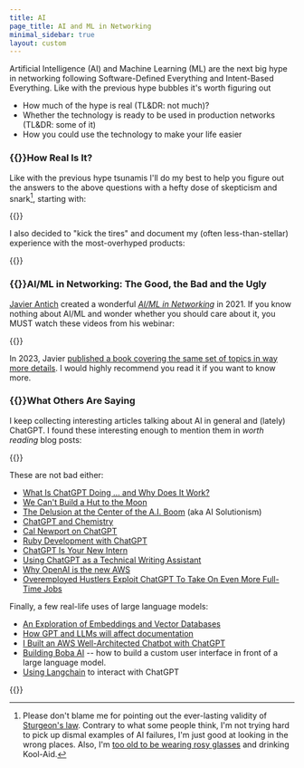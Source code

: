 ```yaml
---
title: AI
page_title: AI and ML in Networking
minimal_sidebar: true
layout: custom
---
```

Artificial Intelligence (AI) and Machine Learning (ML) are the next big hype in networking following Software-Defined Everything and Intent-Based Everything. Like with the previous hype bubbles it's worth figuring out

* How much of the hype is real (TL&DR: not much)?
* Whether the technology is ready to be used in production networks (TL&DR: some of it)
* How you could use the technology to make your life easier

### {{<plushy confused>}}How Real Is It?

Like with the previous hype tsunamis I'll do my best to help you figure out the answers to the above questions with a hefty dose of skepticism and snark[^WTL], starting with:

{{<series-listing tag="opinion" weight="yes">}}

[^WTL]: Please don't blame me for pointing out the ever-lasting validity of [Sturgeon's law](https://en.wikipedia.org/wiki/Sturgeon%27s_law). Contrary to what some people think, I'm not trying hard to pick up dismal examples of AI failures, I'm just good at looking in the wrong places. Also, I'm [too old to be wearing rosy glasses](https://blog.ipspace.net/2019/11/why-are-you-always-so-negative.html) and drinking Kool-Aid.

I also decided to "kick the tires" and document my (often less-than-stellar) experience with the most-overhyped products:

{{<series-listing tag="kick" weight="yes">}}

### {{<plushy magic>}}AI/ML in Networking: The Good, the Bad and the Ugly

[Javier Antich](https://www.ipspace.net/Author:Javier_Antich) created a wonderful _[AI/ML in Networking](https://www.ipspace.net/AI_and_ML_in_Networking)_ in 2021. If you know nothing about AI/ML and wonder whether you should care about it, you MUST watch these videos from his webinar:

{{<series-listing tag="video">}}

In 2023, Javier [published a book covering the same set of topics in way more details](/2023/02/machine-learning-network-cloud/). I would highly recommend you read it if you want to know more.

### {{<plushy master>}}What Others Are Saying

I keep collecting interesting articles talking about AI in general and (lately) ChatGPT. I found these interesting enough to mention them in _worth reading_ blog posts:

{{<series-listing tag="read" weight="1" year="yeah">}}

These are not bad either:

* [What Is ChatGPT Doing … and Why Does It Work?](https://writings.stephenwolfram.com/2023/02/what-is-chatgpt-doing-and-why-does-it-work/)
* [We Can't Build a Hut to the Moon](https://mindmatters.ai/2023/03/we-cant-build-a-hut-to-the-moon/) 
* [The Delusion at the Center of the A.I. Boom](https://slate.com/technology/2023/03/chatgpt-artificial-intelligence-solutionism-hype.html) (aka AI Solutionism)
* [ChatGPT and Chemistry](https://www.science.org/content/blog-post/ask-oracle-chatgpt-and-chemistry)
* [Cal Newport on ChatGPT](https://calnewport.com/my-thoughts-on-chatgpt/) 
* [Ruby Development with ChatGPT](https://fly.io/ruby-dispatch/pairing-with-gpt-4/) 
* [ChatGPT Is Your New Intern](https://economistwritingeveryday.com/2023/04/17/chatgpt-as-intern/)
* [Using ChatGPT as a Technical Writing Assistant](https://martinfowler.com/articles/2023-chatgpt-tech-writing.html)
* [Why OpenAI is the new AWS](https://redmonk.com/jgovernor/2023/04/13/the-great-flowering-why-openai-is-the-new-aws-and-the-new-kingmakers-still-matter/)
* [Overemployed Hustlers Exploit ChatGPT To Take On Even More Full-Time Jobs](https://www.vice.com/en/article/v7begx/overemployed-hustlers-exploit-chatgpt-to-take-on-even-more-full-time-jobs)

Finally, a few real-life uses of large language models:

* [An Exploration of Embeddings and Vector Databases](http://toonk.io/diving-into-ai-an-exploration-of-embeddings-and-vector-databases/)
* [How GPT and LLMs will affect documentation](https://built.fm/p/how-gpt-and-llms-will-affect-documentation)
* [I Built an AWS Well-Architected Chatbot with ChatGPT](https://www.buildon.aws/posts/well-arch-chatbot)
* [Building Boba AI](https://martinfowler.com/articles/building-boba.html) -- how to build a custom user interface in front of a large language model.
* [Using Langchain](http://networkstatic.net/chatgpt-project-docs/) to interact with ChatGPT

<!--
Expert Beginners: https://twitter.com/ioshints/status/1639897544485400576

Better than mediocrities: https://twitter.com/ayourtch/status/1640087433575276547
-->
<!--
Finally, a few tools:

https://stability.ai/blog/stability-ai-launches-the-first-of-its-stablelm-suite-of-language-models
-->

{{<series-listing title="Blog Posts I Forgot to Categorize" notag="yes">}}
